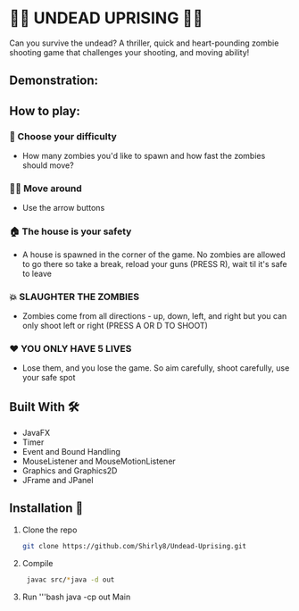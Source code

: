 # 🧟‍♂️ UNDEAD UPRISING 🧟‍♀️
Can you survive the undead? A thriller, quick and heart-pounding zombie shooting game that challenges your shooting, and moving ability!

## Demonstration: 


## How to play:
### 🧟 Choose your difficulty
  - How many zombies you'd like to spawn and how fast the zombies should move?
### 🏃‍♂️ Move around
  - Use the arrow buttons
### 🏠 The house is your safety
  - A house is spawned in the corner of the game. No zombies are allowed to go there so take a break, reload your guns (PRESS R), wait til it's safe to leave
### 💥 SLAUGHTER THE ZOMBIES
  - Zombies come from all directions - up, down, left, and right but you can only shoot left or right (PRESS A OR D TO SHOOT)
### ❤️ YOU ONLY HAVE 5 LIVES
 - Lose them, and you lose the game. So aim carefully, shoot carefully, use your safe spot

## Built With 🛠️
- JavaFX
- Timer
- Event and Bound Handling
- MouseListener and MouseMotionListener
- Graphics and Graphics2D
- JFrame and JPanel


## Installation 🚀
1. Clone the repo
   ```sh
   git clone https://github.com/Shirly8/Undead-Uprising.git
2. Compile
   ```bash
    javac src/*java -d out
3. Run
    '''bash
    java -cp out Main
